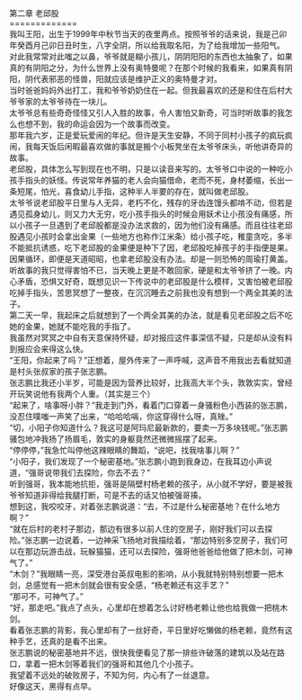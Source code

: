 第二章 老邱股<br>
=============<br>
我叫王阳，出生于1999年中秋节当天的夜里两点。按照爷爷的话来说，我是己卯年癸酉月己卯日丑时生，八字全阴，所以给我取名阳，为了给我增加一些阳气。<br>
对此我常常对此嗤之以鼻，爷爷就是糊小孩儿，阴阴阳阳的东西也太抽象了，如果真的有阴阳之分，为什么世界上没有奥特曼呢？在那个时候的我看来，如果真有阴阳，阴代表邪恶的怪兽，阳就应该是维护正义的奥特曼才对。<br>
当时爸爸妈妈外出打工，我和爷爷奶奶住在一起。但我最喜欢的还是和住在后村大爷爷家的太爷爷待在一块儿。<br>
太爷爷总有些奇奇怪怪又引人入胜的故事，令人害怕又新奇，可当时听故事的我怎么也想不到，我的命运会因为一个故事而改变。<br>
那年我六岁，正是爱玩爱闹的年纪。但许是天生安静，不同于同村小孩子的疯玩疯闹，我每天饭后闲暇最喜欢做的事就是搬个小板凳坐在太爷爷床头，听他讲奇异的故事。<br>
老邱股，具体怎么写到现在也不明，只是以读音来写的。太爷爷口中说的一种吃小孩手指头的妖怪。传说常年养猫的老人会向猫借命，老而不死，身材萎缩，长出一条短尾，怕光，喜食幼儿手指，这种半人半要的存在，就叫做老邱股。<br>
太爷爷说老邱股平日里与人无异，老朽不化，残存的牙齿连馒头都啃不动，但若是遇见孤身幼儿，则又力大无穷，吃小孩手指头的时候会用妖术让小孩没有痛感，所以小孩子一旦遇到了老邱股都是没办法求救的，因为他们没有痛感。而且往往老邱股遇见小孩时会拿出金果（一些地方也称作江米条）给小孩子吃，稚童贪吃，多半不能抵抗诱惑，吃下老邱股的金果便是种下了因，老邱股吃掉孩子的手指便是果。因果循环，即便是天道昭昭，也拿老邱股没有办法。却是一则恐怖的周瑜打黄盖。<br>
听故事的我只觉得害怕不已，当天晚上更是不敢回家，硬是和太爷爷挤了一晚。内心矛盾，恐惧又好奇，既想见识一下传说中的老邱股是什么模样，又害怕被老邱股吃掉手指头，苦思冥想了一整夜，在沉沉睡去之前我也没有想到一个两全其美的法子。<br>
第二天一早，我起床之后就想到了一个两全其美的办法，就是看见老邱股之后不吃她的金果，她就不能吃我的手指了。<br>
我虽然对冥冥之中自有天意保持怀疑，却对报应这件事深信不疑，只是却从没有料到报应会来得这么快。<br>
“王阳，你起来了吗？”正想着，屋外传来了一声呼喊，这声音不用我出去看就知道是村头张叔家的孩子张志鹏。<br>
张志鹏比我还小半岁，可能是因为营养比较好，比我高大半个头，敦敦实实，曾经开玩笑说他有我两个人重。（其实是三个）<br>
“起来了，啥事呀小胖？”我走到门外，看着门口穿着一身骚粉色小西装的张志鹏，没忍住噗嗤一声笑了出来，“哈哈哈嗝，你这穿得什么呀，真矬。”<br>
“切，小阳子你知道什么？我这可是阿玛尼最新款的，要卖一万多块钱呢。”张志鹏骚包地冲我扬了扬眉毛，敦实的身躯竟然还微微摇摆了起来。<br>
“停停停，”我急忙叫停他这辣眼睛的舞蹈，“说吧，找我啥事儿啊？”<br>
“小阳子，我们发现了一个秘密基地。”张志鹏小跑到我身边，在我耳边小声说道，“强哥说带我们去探险，你去不去？”<br>
听到强哥，我本能地抗拒，强哥是隔壁村杨老赖的孩子，从小就不学好，要是被我爷爷知道非得给我腿打断，可是不去的话又怕被强哥揍。<br>
想到这，我咬咬牙，对着张志鹏说道：“去，不过是什么秘密基地？在什么地方啊？”<br>
“就在后村的老村子那边，那边有很多以前人住的空房子，刚好我们可以去探险。”张志鹏一边说着，一边神采飞扬地对我描绘着，“那边特别多空房子，我们可以在那边玩游击战，玩躲猫猫，还可以去探险，强哥他爸爸给他做了把木剑，可神气了。”<br>
“木剑？”我眼睛一亮，深受港台英叔电影的影响，从小我就特别特别想要一把木剑，总感觉有一把木剑就会很有安全感，“杨老赖还有这手艺？”<br>
“那可不，可神气了。”<br>
“好，那走吧。”我点了点头，心里却在想着怎么讨好杨老赖让他也给我做一把桃木剑。<br>
看着张志鹏的背影，我心里却有了一丝好奇，平日里好吃懒做的杨老赖，竟然有这种手艺，还真的是看不出来。<br>
张志鹏说的秘密基地并不远，很快我便看见了那一排些许破落的建筑以及站在路口，拿着一把木剑等着我们的强哥和其他几个小孩子。<br>
我望着不远处的破败房子，不知为何，内心有了一丝退意。<br>
好像这天，黑得有点早。<br>
<br>